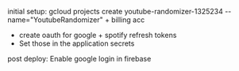 initial setup: 
gcloud projects create youtube-randomizer-1325234 --name="YoutubeRandomizer" + billing acc

- create oauth for google + spotify refresh tokens
- Set those in the application secrets

post deploy: Enable google login in firebase

